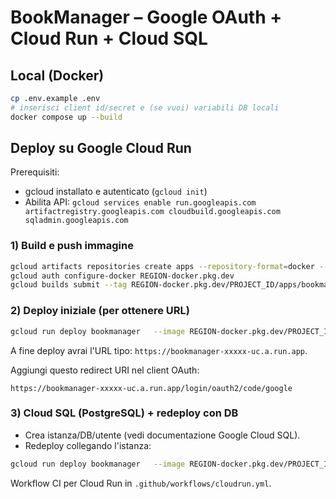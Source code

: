 # BookManager – Google OAuth + Cloud Run + Cloud SQL

## Local (Docker)
```bash
cp .env.example .env
# inserisci client id/secret e (se vuoi) variabili DB locali
docker compose up --build
```

## Deploy su Google Cloud Run
Prerequisiti:
- gcloud installato e autenticato (`gcloud init`)
- Abilita API: `gcloud services enable run.googleapis.com artifactregistry.googleapis.com cloudbuild.googleapis.com sqladmin.googleapis.com`

### 1) Build e push immagine
```bash
gcloud artifacts repositories create apps --repository-format=docker --location=REGION --description="App containers" || true
gcloud auth configure-docker REGION-docker.pkg.dev
gcloud builds submit --tag REGION-docker.pkg.dev/PROJECT_ID/apps/bookmanager:$(date +%Y%m%d-%H%M%S)
```

### 2) Deploy iniziale (per ottenere URL)
```bash
gcloud run deploy bookmanager   --image REGION-docker.pkg.dev/PROJECT_ID/apps/bookmanager:TAG   --region REGION   --allow-unauthenticated   --set-env-vars=SPRING_PROFILES_ACTIVE=prod,GOOGLE_CLIENT_ID=...,GOOGLE_CLIENT_SECRET=...
```
A fine deploy avrai l'URL tipo: `https://bookmanager-xxxxx-uc.a.run.app`.

Aggiungi questo redirect URI nel client OAuth:
```
https://bookmanager-xxxxx-uc.a.run.app/login/oauth2/code/google
```

### 3) Cloud SQL (PostgreSQL) + redeploy con DB
- Crea istanza/DB/utente (vedi documentazione Google Cloud SQL).
- Redeploy collegando l'istanza:
```bash
gcloud run deploy bookmanager   --image REGION-docker.pkg.dev/PROJECT_ID/apps/bookmanager:TAG   --region REGION   --allow-unauthenticated   --add-cloudsql-instances PROJECT_ID:REGION:bookmanager-pg   --set-env-vars=SPRING_PROFILES_ACTIVE=prod,GOOGLE_CLIENT_ID=...,GOOGLE_CLIENT_SECRET=...,DB_INSTANCE_CONNECTION_NAME=PROJECT_ID:REGION:bookmanager-pg,DB_NAME=bookdb,DB_USER=appuser,DB_PASSWORD=...
```


Workflow CI per Cloud Run in `.github/workflows/cloudrun.yml`.
